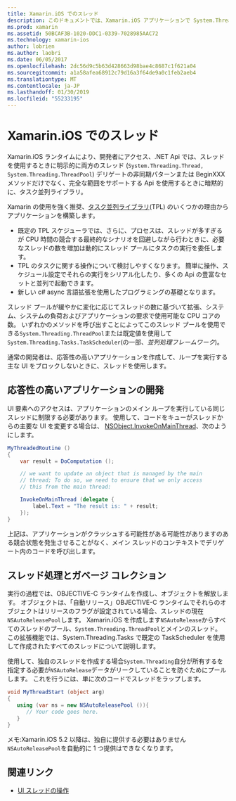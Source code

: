 ```yaml
---
title: Xamarin.iOS でのスレッド
description: このドキュメントでは、Xamarin.iOS アプリケーションで System.Threading Api を使用する方法について説明します。 これには、応答性の高いアプリケーションは、およびガベージ コレクションの作成タスク並列ライブラリで、について説明します。
ms.prod: xamarin
ms.assetid: 50BCAF3B-1020-DDC1-0339-7028985AAC72
ms.technology: xamarin-ios
author: lobrien
ms.author: laobri
ms.date: 06/05/2017
ms.openlocfilehash: 2dc56d9c5b63d428663d98bae4c8687c1f621a04
ms.sourcegitcommit: a1a58afea68912c79d16a3f64de9a0c1feb2aeb4
ms.translationtype: MT
ms.contentlocale: ja-JP
ms.lasthandoff: 01/30/2019
ms.locfileid: "55233195"
---
```

# <a name="threading-in-xamarinios"></a>Xamarin.iOS でのスレッド

Xamarin.iOS ランタイムにより、開発者にアクセス、.NET Api では、スレッドを使用するときに明示的に両方のスレッド (`System.Threading.Thread, System.Threading.ThreadPool`) デリゲートの非同期パターンまたは BeginXXX メソッドだけでなく、完全な範囲をサポートする Api を使用するときに暗黙的に、タスク並列ライブラリ。



Xamarin の使用を強く推奨、[タスク並列ライブラリ](http://msdn.microsoft.com/library/dd460717.aspx)(TPL) のいくつかの理由からアプリケーションを構築します。
-  既定の TPL スケジューラでは、さらに、プロセスは、スレッドが多すぎるが CPU 時間の競合する最終的なシナリオを回避しながら行わときに、必要なスレッドの数を増加は動的にスレッド プールにタスクの実行を委任します。 
-  TPL のタスクに関する操作について検討しやすくなります。 簡単に操作、スケジュール設定でそれらの実行をシリアル化したり、多くの Api の豊富なセットと並列で起動できます。 
-  新しい c# async 言語拡張を使用したプログラミングの基礎となります。 


スレッド プールが緩やかに変化に応じてスレッドの数に基づいて拡張、システム、システムの負荷およびアプリケーションの要求で使用可能な CPU コアの数。 いずれかのメソッドを呼び出すことによってこのスレッド プールを使用できる`System.Threading.ThreadPool`または既定値を使用して`System.Threading.Tasks.TaskScheduler`(の一部、*並列処理フレームワーク*)。

通常の開発者は、応答性の高いアプリケーションを作成して、ループを実行する主な UI をブロックしないときに、スレッドを使用します。

 <a name="Developing_Responsive_Applications" />


## <a name="developing-responsive-applications"></a>応答性の高いアプリケーションの開発

UI 要素へのアクセスは、アプリケーションのメイン ループを実行している同じスレッドに制限する必要があります。 使用して、コードをキューがスレッドからの主要な UI を変更する場合は、 [NSObject.InvokeOnMainThread](xref:Foundation.NSObject)、次のようにします。

```csharp
MyThreadedRoutine ()  
{  
    var result = DoComputation ();  

    // we want to update an object that is managed by the main
    // thread; To do so, we need to ensure that we only access
    // this from the main thread:

    InvokeOnMainThread (delegate {  
        label.Text = "The result is: " + result;  
    });
}
```

上記は、アプリケーションがクラッシュする可能性がある可能性がありますのある競合状態を発生させることがなく、メイン スレッドのコンテキストでデリゲート内のコードを呼び出します。

 <a name="Threading_and_Garbage_Collection" />


## <a name="threading-and-garbage-collection"></a>スレッド処理とガベージ コレクション

実行の過程では、OBJECTIVE-C ランタイムを作成し、オブジェクトを解放します。 オブジェクトは、「自動リリース」OBJECTIVE-C ランタイムでそれらのオブジェクトはリリースのフラグが設定されている場合、スレッドの現在`NSAutoReleasePool`します。 Xamarin.iOS を作成します`NSAutoRelease`からすべてのスレッドのプール、`System.Threading.ThreadPool`とメインのスレッド。 この拡張機能では、System.Threading.Tasks で既定の TaskScheduler を使用して作成されたすべてのスレッドについて説明します。

使用して、独自のスレッドを作成する場合`System.Threading`自分が所有するを指定する必要が`NSAutoRelease`データがリークしていることを防ぐためにプールします。 これを行うには、単に次のコードでスレッドをラップします。

```csharp
void MyThreadStart (object arg)
{
   using (var ns = new NSAutoReleasePool ()){
      // Your code goes here.
   }
}
```

メモ:Xamarin.iOS 5.2 以降は、独自に提供する必要はありません`NSAutoReleasePool`を自動的に 1 つ提供はできなくなります。


## <a name="related-links"></a>関連リンク

- [UI スレッドの操作](~/ios/user-interface/ios-ui/ui-thread.md)
